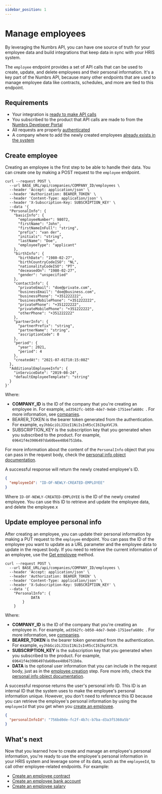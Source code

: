 ```yaml
---
sidebar_position: 1
---
```


# Manage employees

By leveraging the Numbrs API, you can have one source of truth for your employee data and build integrations that keep data in sync with your HRIS system.

The `employee` endpoint provides a set of API calls that can be used to create, update, and delete employees and their personal information. It's a key part of the Numbrs API, because many other endpoints that are used to manage employee data like contracts, schedules, and more are tied to this endpoint.

## Requirements

- Your integration is [ready to make API calls](https://developer.nmbrs.com/docs#XLYdw)
- You subscribed to the product that API calls are made to from the [Numbrs Developer Portal](https://developer.nmbrs.com/)
- All requests are properly [authenticated](https://nmbrs.stoplight.io/docs/nmbrs-restapi/e9e0f5292b4a1-authentication)
- A company where to add the newly created employees [already exists in the system](https://nmbrs.stoplight.io/docs/nmbrs-restapi/5fad7a8461a01-get-company-list)

## Create employee

Creating an employee is the first step to be able to handle their data. You can create one by making a POST request to the `employee` endpoint. 

```
curl --request POST \
  --url BASE_URL/api/companies/COMPANY_ID/employees \
  --header 'Accept: application/json' \
  --header 'Authorization: BEARER_TOKEN' \
  --header 'Content-Type: application/json' \
  --header 'X-Subscription-Key: SUBSCRIPTION_KEY' \
  --data '{
  "PersonalInfo": {
    "basicInfo": {
      "employeeNumber": 98072,
      "firstName": "John",
      "firstNameInFull": "string",
      "prefix": "van der",
      "initials": "string",
      "lastName": "Doe",
      "employeeType": "applicant"
    },
    "birthInfo": {
      "birthDate": "1980-02-27",
      "birthCountryCodeISO": "NL",
      "nationalityCodeISO": "PT",
      "deceasedOn": "1980-02-27",
      "gender": "unspecified"
    },
    "contactInfo": {
      "privateEmail": "doe@private.com",
      "businessEmail": "doe@business.com",
      "businessPhone": "+351222222",
      "businessMobilePhone": "+351222222",
      "privatePhone": "+351222222",
      "privateMobilePhone": "+351222222",
      "otherPhone": "+351222222"
    },
    "partnerInfo": {
      "partnerPrefix": "string",
      "partnerName": "string",
      "ascriptionCode": 0
    },
    "period": {
      "year": 2021,
      "period": 4
    },
    "createdAt": "2021-07-01T10:15:08Z"
  },
  "AdditionalEmployeeInfo": {
    "inServiceDate": "2019-08-24",
    "defaultEmployeeTemplate": "string"
  }
}'
```

Where:

- **COMPANY_ID** is the ID of the company that you're creating an employee in. For example, `ad3562fc-b050-4de7-9eb0-1751eefa680c
`. For more information, see [companies](https://nmbrs.stoplight.io/docs/nmbrs-restapi/5fad7a8461a01-get-company-list).
- BEARER_TOKEN is the bearer token generated from the authentication. For example, `eyJhbGciOiJIUzI1NiIsInR5cCI6IkpXVCJ9`.
- SUBSCRIPTION_KEY is the subscription key that you generated when you subscribed to the product. For example, `69641f4e3906497da60bee40b6751b0a`.

For more information about the content of the `PersonalInfo` object that you can pass in the request body, check the [personal info object documentation](https://nmbrs.stoplight.io/docs/nmbrs-restapi/6a4f20c9f65fd-personal-info-object).

A successful response will return the newly created employee's ID.

```json
{
  "employeeId": "ID-OF-NEWLY-CREATED-EMPLOYEE"
}
```

Where `ID-OF-NEWLY-CREATED-EMPLOYEE` is the ID of the newly created employee. You can use this ID to retrieve and update the employee data, and delete the employee.x

## Update employee personal info

After creating an employee, you can update their personal information by making a PUT request to the `employee` endpoint. You can pass the ID of the employee you want to update as a URL parameter and the employee data to update in the request body. If you need to retrieve the current information of an employee, use the [Get employee](https://nmbrs.stoplight.io/docs/nmbrs-restapi/eea078fe0d752-get-an-employee) method.

```curl
curl --request POST \
  --url BASE_URL/api/companies/COMPANY_ID/employees \
  --header 'Accept: application/json' \
  --header 'Authorization: BEARER_TOKEN' \
  --header 'Content-Type: application/json' \
  --header 'X-Subscription-Key: SUBSCRIPTION_KEY' \
  --data '{
    "PersonalInfo": {
            DATA
        }
    }
```

Where:

- **COMPANY_ID** is the ID of the company that you're creating an employee in. For example, `ad3562fc-b050-4de7-9eb0-1751eefa680c
`. For more information, see [companies](https://nmbrs.stoplight.io/docs/nmbrs-restapi/5fad7a8461a01-get-company-list).
- **BEARER_TOKEN** is the bearer token generated from the authentication. For example, `eyJhbGciOiJIUzI1NiIsInR5cCI6IkpXVCJ9`.
- **SUBSCRIPTION_KEY** is the subscription key that you generated when you subscribed to the product. For example, `69641f4e3906497da60bee40b6751b0a`.
- **DATA** is the optional user information that you can include in the request body, just as in the [employee creation](#create-employee) step. Fore more info, check the [personal info object documentation](https://nmbrs.stoplight.io/docs/nmbrs-restapi/6a4f20c9f65fd-personal-info-object).

A successful response returns the user's personal info ID. This ID is an internal ID that the system uses to make the employee's personal information unique. However, you don't need to reference this ID because you can retrieve the employee's personal information by using the `employeeId` that you get when you [create an employee](#create-employee).

```json
{
  "personalInfoId": "756bd0de-fc2f-4b7c-b7ba-d3a3f5360a5b"
}
```

## What's next

Now that you learned how to create and manage an employee's personal information, you're ready to use the employee's personal information in your HRIS system and leverage some of its data, such as the `employeeId`, to call other employee-related endpoints. For example:

- [Create an employee contract](https://nmbrs.stoplight.io/docs/nmbrs-restapi/b93680b32cb75-create-employee-contract)
- [Create an employee bank account](https://nmbrs.stoplight.io/docs/nmbrs-restapi/61886d80827f9-create-employee-bank-account)
- [Create an employee salary](https://nmbrs.stoplight.io/docs/nmbrs-restapi/83554c84ea69a-create-employee-salary)
